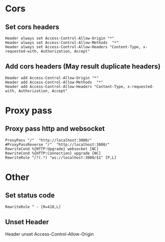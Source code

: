 # Cors
## Set cors headers
```
Header always set Access-Control-Allow-Origin "*"
Header always set Access-Control-Allow-Methods  "*"
Header always set Access-Control-Allow-Headers "Content-Type, x-requested-with, Authorization, Accept"
```
## Add cors headers (May result duplicate headers)
```
Header add Access-Control-Allow-Origin "*"
Header add Access-Control-Allow-Methods  "*"
Header add Access-Control-Allow-Headers "Content-Type, x-requested-with, Authorization, Accept"
```
# Proxy pass
## Proxy pass http and websocket
```
ProxyPass "/"  "http://localhost:3000/"
#ProxyPassReverse "/"  "http://localhost:3000/"
RewriteCond %{HTTP:Upgrade} websocket [NC]
RewriteCond %{HTTP:Connection} upgrade [NC]
RewriteRule ^/?(.*) "ws://localhost:3000/$1" [P,L]
```

# Other
## Set status code
```
RewriteRule ^ - [R=410,L]
```
## Unset Header
Header unset Access-Control-Allow-Origin
